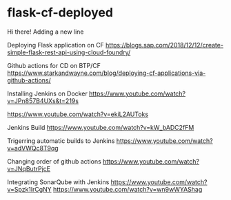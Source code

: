 # flask-cf-deployed

Hi there!
Adding a new line

Deploying Flask application on CF
https://blogs.sap.com/2018/12/12/create-simple-flask-rest-api-using-cloud-foundry/

Github actions for CD on BTP/CF
https://www.starkandwayne.com/blog/deploying-cf-applications-via-github-actions/

Installing Jenkins on Docker
https://www.youtube.com/watch?v=JPn857B4UXs&t=219s

https://www.youtube.com/watch?v=ekiL2AUToks

Jenkins Build
https://www.youtube.com/watch?v=kW_bADC2fFM

Trigerring automatic builds to Jenkins
https://www.youtube.com/watch?v=adVWQc8T9qg

Changing order of github actions
https://www.youtube.com/watch?v=JNqButrPjcE

Integrating SonarQube with Jenkins
https://www.youtube.com/watch?v=Spzk1lrCgNY
https://www.youtube.com/watch?v=wn9wWYAShag


